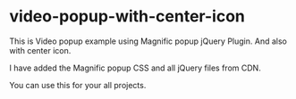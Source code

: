 # video-popup-with-center-icon

This is Video popup example using Magnific popup jQuery Plugin. And also with center icon.

I have added the Magnific popup CSS and all jQuery files from CDN. 

You can use this for your all projects. 
